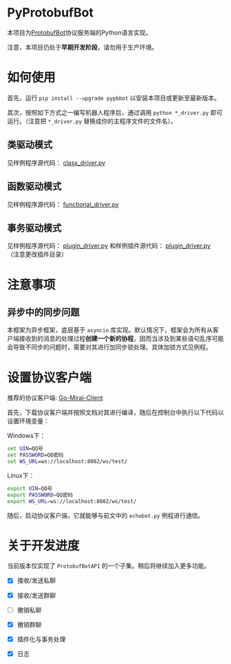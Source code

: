 # PyProtobufBot

本项目为[ProtobufBot](https://github.com/ProtobufBot/onebot_idl)协议服务端的Python语言实现。

注意，本项目仍处于**早期开发阶段**，请勿用于生产环境。

# 如何使用

首先，运行 `pip install --upgrade pypbbot` 以安装本项目或更新至最新版本。

其次，按照如下方式之一编写机器人程序后，通过调用 `python *_driver.py` 即可运行。（注意把 `*_driver.py` 替换成你的主程序文件的文件名）。

## 类驱动模式

见样例程序源代码： [class_driver.py](https://github.com/PHIKN1GHT/pypbbot/blob/main/examples/class_driver.py)

## 函数驱动模式

见样例程序源代码： [functional_driver.py](https://github.com/PHIKN1GHT/pypbbot/blob/main/examples/functional_driver.py)

## 事务驱动模式

见样例程序源代码： [plugin_driver.py](https://github.com/PHIKN1GHT/pypbbot/blob/main/examples/plugin_driver.py) 和样例插件源代码： [plugin_driver.py](https://github.com/PHIKN1GHT/pypbbot/blob/main/examples/plugins/counter_plugin.py) （注意更改插件目录）

# 注意事项

## 异步中的同步问题

本框架为异步框架，底层基于 `asyncio` 库实现。默认情况下，框架会为所有从客户端接收到的消息的处理过程**创建一个新的协程**，因而当涉及到某些语句乱序可能会导致不同步的问题时，需要对其进行加同步锁处理。具体加锁方式见例程。

# 设置协议客户端 

推荐的协议客户端: [Go-Mirai-Client](https://github.com/ProtobufBot/Go-Mirai-Client)

首先，下载协议客户端并按照文档对其进行编译，随后在控制台中执行以下代码以设置环境变量：

Windows下：

```bat
set UIN=QQ号
set PASSWORD=QQ密码
set WS_URL=ws://localhost:8082/ws/test/
```

Linux下：

```bash
export UIN=QQ号
export PASSWORD=QQ密码
export WS_URL=ws://localhost:8082/ws/test/
```

随后，启动协议客户端，它就能够与前文中的 `echobot.py` 例程进行通信。

# 关于开发进度

当前版本仅实现了 `ProtobufBotAPI` 的一个子集。稍后将继续加入更多功能。

- [x] 接收/发送私聊
- [x] 接收/发送群聊
- [ ] 撤销私聊
- [x] 撤销群聊
- [x] 插件化与事务处理
- [x] 日志

